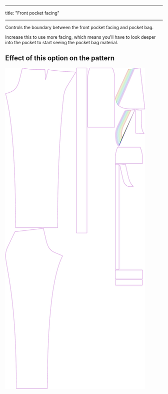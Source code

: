***

title: "Front pocket facing"

***

Controls the boundary between the front pocket facing and pocket bag.

Increase this to use more facing, which means you'll have to look deeper into the pocket to start seeing the pocket bag material.

## Effect of this option on the pattern

![This image shows the effect of this option by superimposing several variants that have a different value for this option](charlie_frontpocketfacing_sample.svg "Effect of this option on the pattern")
